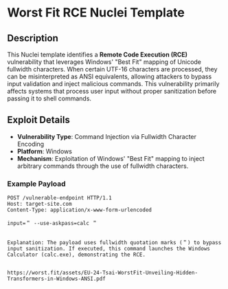 # Worst Fit RCE Nuclei Template

## Description
This Nuclei template identifies a **Remote Code Execution (RCE)** vulnerability that leverages Windows' "Best Fit" mapping of Unicode fullwidth characters. When certain UTF-16 characters are processed, they can be misinterpreted as ANSI equivalents, allowing attackers to bypass input validation and inject malicious commands. This vulnerability primarily affects systems that process user input without proper sanitization before passing it to shell commands.

## Exploit Details
- **Vulnerability Type**: Command Injection via Fullwidth Character Encoding
- **Platform**: Windows
- **Mechanism**: Exploitation of Windows' "Best Fit" mapping to inject arbitrary commands through the use of fullwidth characters.

### Example Payload
```http
POST /vulnerable-endpoint HTTP/1.1
Host: target-site.com
Content-Type: application/x-www-form-urlencoded

input=＂ --use-askpass=calc ＂


Explanation: The payload uses fullwidth quotation marks (＂) to bypass input sanitization. If executed, this command launches the Windows Calculator (calc.exe), demonstrating the RCE.


https://worst.fit/assets/EU-24-Tsai-WorstFit-Unveiling-Hidden-Transformers-in-Windows-ANSI.pdf
